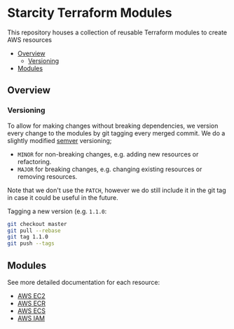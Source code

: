 # Starcity Terraform Modules

This repository houses a collection of reusable Terraform modules to create AWS resources

  * [Overview](#overview)
     * [Versioning](#versioning)
  * [Modules](#modules)


## Overview
### Versioning
To allow for making changes without breaking dependencies, we version every change to the modules by git tagging every merged commit. We do a slightly modified [semver](https://semver.org/) versioning; 
- `MINOR` for non-breaking changes, e.g. adding new resources or refactoring. 
- `MAJOR` for breaking changes, e.g. changing existing resources or removing resources.

Note that we don't use the `PATCH`, however we do still include it in the git tag in case it could be useful in the future. 

Tagging a new version (e.g. `1.1.0`:
```bash
git checkout master
git pull --rebase
git tag 1.1.0
git push --tags
```

## Modules
See more detailed documentation for each resource:

* [AWS EC2](https://github.com/starcity-properties/terraform-modules/tree/master/aws-ec2)
* [AWS ECR](https://github.com/starcity-properties/terraform-modules/tree/master/aws-ecr)
* [AWS ECS](https://github.com/starcity-properties/terraform-modules/tree/master/aws-ecs)
* [AWS IAM](https://github.com/starcity-properties/terraform-modules/tree/master/aws-iam)